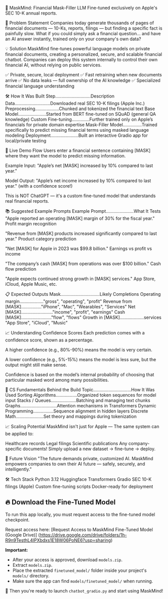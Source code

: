 🧠 MaskMind: Financial Mask-Filler LLM
Fine-tuned exclusively on Apple's SEC 10-K annual reports.

🎯 Problem Statement
Companies today generate thousands of pages of financial documents — 10-Ks, reports, filings — but finding a specific fact is painfully slow.
What if you could simply ask a financial question… and have an AI answer instantly, trained only on your company's own data?

💡 Solution
MaskMind fine-tunes powerful language models on private financial documents, creating a personalized, secure, and scalable financial chatbot.
Companies can deploy this system internally to control their own financial AI, without relying on public services.

✅ Private, secure, local deployment
✅ Fast retraining when new documents arrive
✅ No data leaks — full ownership of the AI knowledge
✅ Specialized financial language understanding

🛠️ How It Was Built
Step............................Description
Data............................Downloaded real SEC 10-K filings (Apple Inc.)
Preprocessing...................Chunked and tokenized the financial text
Base Model......................Started from BERT fine-tuned on SQuAD (general QA knowledge)
Custom Fine-tuning..............Further trained only on Apple’s financials for private domain expertise
Mask-Filler Model...............Trained specifically to predict missing financial terms using masked language modeling
Deployment......................Built an interactive Gradio app for local/private testing

🚀 Live Demo Flow
Users enter a financial sentence containing [MASK] where they want the model to predict missing information.

Example Input:
"Apple’s net [MASK] increased by 10% compared to last year."

Model Output:
"Apple’s net income increased by 10% compared to last year."
(with a confidence score!)

This is NOT ChatGPT — it's a custom fine-tuned model that understands real financial reports.

📚 Suggested Example Prompts
Example Prompt......................What It Tests
"Apple reported an operating [MASK] margin of 30% for the fiscal year." Profit margin recognition

"Revenue from [MASK] products increased significantly compared to last year." Product category prediction

"Net [MASK] for Apple in 2023 was $99.8 billion." Earnings vs profit vs income

"The company’s cash [MASK] from operations was over $100 billion." Cash flow prediction

"Apple expects continued strong growth in [MASK] services." App Store, iCloud, Apple Music, etc.

📋 Expected Outputs
Mask...............................Likely Completions
Operating margin..................."gross", "operating", "profit"
Revenue from [MASK]................"iPhone", "Mac", "Wearables", "Services"
Net [MASK]........................."income", "profit", "earnings"
Cash [MASK]........................"flow", "flows"
Growth in [MASK]...................services "App Store", "iCloud", "Music"

📈 Understanding Confidence Scores
Each prediction comes with a confidence score, shown as a percentage.

A higher confidence (e.g., 80%-90%) means the model is very certain.

A lower confidence (e.g., 5%-15%) means the model is less sure, but the output might still make sense.

Confidence is based on the model’s internal probability of choosing that particular masked word among many possibilities.

🧠 CS Fundamentals Behind the Build
Topic..............................How It Was Used
Sorting Algorithms.................Organized token sequences for model input
Stacks / Queues....................Batching and managing text chunks
Graphs.............................Attention mechanisms in Transformers
Dynamic Programming................Sequence alignment in hidden layers
Discrete Math......................Set theory and mappings during tokenization

📈 Scaling Potential
MaskMind isn't just for Apple —
The same system can be applied to:

Healthcare records
Legal filings
Scientific publications
Any company-specific documents!
Simply upload a new dataset → fine-tune → deploy.

💼 Future Vision
"The future demands private, customized AI.
MaskMind empowers companies to own their AI future — safely, securely, and intelligently."

🛠 Tech Stack
Python 3.12
Huggingface Transformers
Gradio
SEC 10-K filings (Apple)
Custom fine-tuning scripts
Docker-ready for deployment

## 🔥 Download the Fine-Tuned Model

To run this app locally, you must request access to the fine-tuned model checkpoint.

Request access here: [Request Access to MaskMind Fine-Tuned Model (Google Drive)]
(https://drive.google.com/drive/folders/1h-R9n9TesthL4IPXbdxs1E18W06PoNE6?usp=sharing)

**Important:**

- After your access is approved, download `models.zip`.
- Extract `models.zip`.
- Place the extracted `finetuned_model/` folder inside your project's `models/` directory.
- Make sure the app can find `models/finetuned_model/` when running.

🚀 Then you're ready to launch `chatbot_gradio.py` and start using MaskMind!
